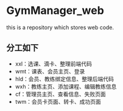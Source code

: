# GymManager_web
this is a repository which stores web code.

分工如下
-------

- xxl：选课、滴卡、整理前端代码
- wmt：课表、会员主页、登录
- hld：会员、教练绑定信息、整理后端代码
- wxh：教练主页、添加课程、编辑教练信息
- cf：管理员主页、查看信息、失败页面
- twm：会员卡页面、转卡、成功页面
